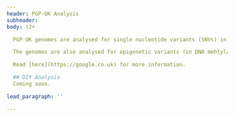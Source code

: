 ```yaml
---
header: PGP-UK Analysis
subheader:
body: |2+

  PGP-UK genomes are analysed for single nucleotide variants (SNVs) in the context of ancestry, health and traits. SNVs are changes in the DNA sequence. The result of this analysis is sumarised in the Genome Report, available on the Data page.

  The genomes are also analysed for epigenetic variants (in DNA mehtylation) in the context of age, and environmental exposures. Epigentic variants are chemical changes to the DNA, which alter how it is used without changing the DNA sequence. The result od this analysis is summarised in the Methylome Report, available on the Data page.

  Read [here](https://google.co.uk) for more information.

  ## DIY Analysis
  Coming soon.

lead_paragraph: ''

---
```


